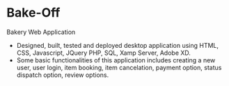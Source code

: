 # Bake-Off
Bakery Web Application 
- Designed, built, tested and deployed desktop application using HTML, CSS, Javascript, JQuery PHP, SQL, Xamp Server, Adobe XD.
- Some basic functionalities of this application includes creating a new user, user login, item booking, item cancelation, payment option, status dispatch option, review options.
